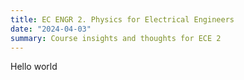 ```yaml
---
title: EC ENGR 2. Physics for Electrical Engineers
date: "2024-04-03"
summary: Course insights and thoughts for ECE 2
---
```


Hello world

